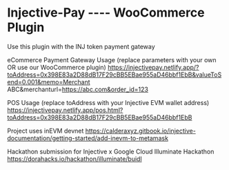 # Injective-Pay ---- WooCommerce Plugin

Use this plugin with the INJ token payment gateway

eCommerce Payment Gateway Usage (replace parameters with your own OR use our WooCommerce plugin)
https://injectivepay.netlify.app/?toAddress=0x398E83a2D88dB17F29cBB5EBae955aD46bbf1EbB&valueToSend=0.001&memo=Merchant ABC&merchanturl=https://abc.com&order_id=123

POS Usage  (replace toAddress with your Injective EVM wallet address)
https://injectivepay.netlify.app/pos.html?toAddress=0x398E83a2D88dB17F29cBB5EBae955aD46bbf1EbB

Project uses inEVM devnet https://calderaxyz.gitbook.io/injective-documentation/getting-started/add-inevm-to-metamask

Hackathon submission for Injective x Google Cloud Illuminate Hackathon
https://dorahacks.io/hackathon/illuminate/buidl
